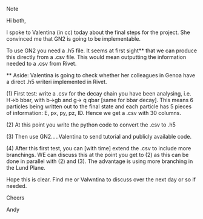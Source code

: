 
> [!NOTE]
> Hi both,  
>   
> I spoke to Valentina (in cc) today about the final steps for the project. She convinced me that GN2 is going to be implementable.  
>   
> To use GN2 you need a .h5 file. It seems at first sight** that we can produce this directly from a .csv file. This would mean outputting the information needed to a .csv from Rivet.  
>   
> ** Aside: Valentina is going to check whether her colleagues in Genoa have a direct .h5 writeri implemented in Rivet.  
>   
> (1) First test: write a .csv for the decay chain you have been analysing, i.e. H->b bbar, with b->gb and g-> q qbar [same for bbar decay]. This means 6 particles being written out to the final state and each particle has 5 pieces of information: E, px, py, pz, ID. Hence we get a .csv with 30 columns.  
>   
> (2) At this point you write the python code to convert the .csv to .h5  
>   
> (3) Then use GN2…..Valentina to send tutorial and publicly available code.  
>   
> (4) After this first test, you can [with time] extend the .csv to include more branchings. WE can discuss this at the point you get to (2) as this can be done in parallel with (2) and (3). The advantage is using more branching in the Lund Plane.  
>   
> Hope this is clear. Find me or Valwntina to discuss over the next day or so if needed.  
>   
> Cheers  
>   
> Andy
